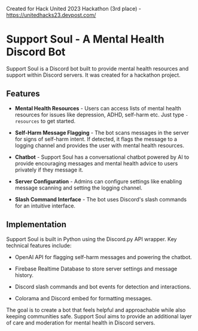Created for Hack United 2023 Hackathon (3rd place) - https://unitedhacks23.devpost.com/

# Support Soul - A Mental Health Discord Bot

Support Soul is a Discord bot built to provide mental health resources and support within Discord servers. It was created for a hackathon project.

## Features

- **Mental Health Resources** - Users can access lists of mental health resources for issues like depression, ADHD, self-harm etc. Just type `-resources` to get started.

- **Self-Harm Message Flagging** - The bot scans messages in the server for signs of self-harm intent. If detected, it flags the message to a logging channel and provides the user with mental health resources.

- **Chatbot** - Support Soul has a conversational chatbot powered by AI to provide encouraging messages and mental health advice to users privately if they message it. 

- **Server Configuration** - Admins can configure settings like enabling message scanning and setting the logging channel.

- **Slash Command Interface** - The bot uses Discord's slash commands for an intuitive interface.

## Implementation

Support Soul is built in Python using the Discord.py API wrapper. Key technical features include:

- OpenAI API for flagging self-harm messages and powering the chatbot.

- Firebase Realtime Database to store server settings and message history.

- Discord slash commands and bot events for detection and interactions.

- Colorama and Discord embed for formatting messages.

The goal is to create a bot that feels helpful and approachable while also keeping communities safe. Support Soul aims to provide an additional layer of care and moderation for mental health in Discord servers.

